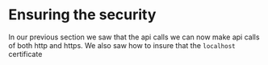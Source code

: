 # Ensuring the security

In our previous section we saw that the api calls we can now make api calls of both http and https. We also saw how to insure that the `localhost` certificate
